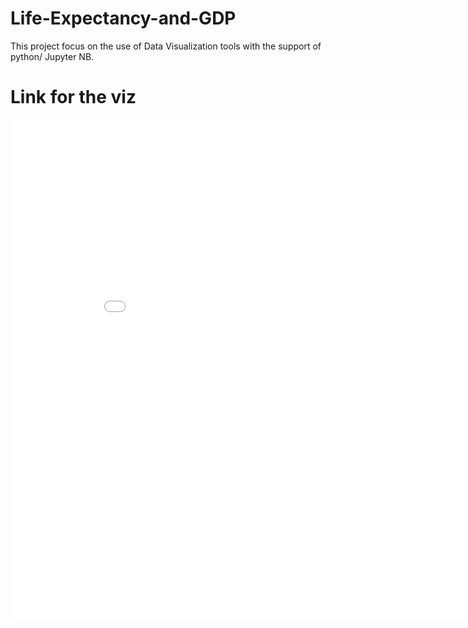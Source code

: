 # Life-Expectancy-and-GDP
This project focus on the use of Data Visualization tools with the support of python/ Jupyter NB. 

# Link for the viz 
<iframe width="900" height="800" frameborder="0" scrolling="no" src="file:///C:/Users/kimka/OneDrive/Bureau/Projects/codecademy-main/codecademy-main/Life%20Expect%20and%20GDP/Life-Expectancy-and-GDP/figure1.html"></iframe>

